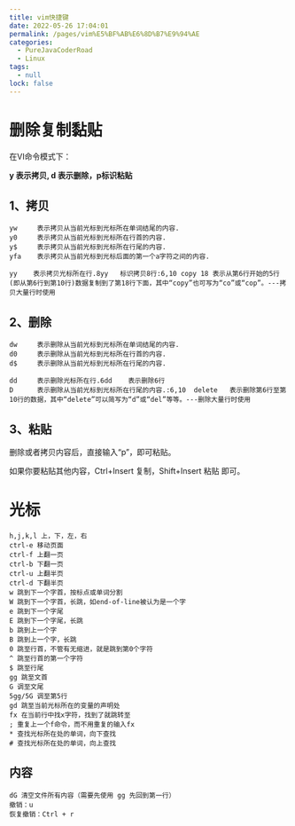 ```yaml
---
title: vim快捷键
date: 2022-05-26 17:04:01
permalink: /pages/vim%E5%BF%AB%E6%8D%B7%E9%94%AE
categories: 
  - PureJavaCoderRoad
  - Linux
tags: 
  - null
lock: false
---
```

# 删除复制黏贴

在VI命令模式下：

**y 表示拷贝, d 表示删除，p标识粘贴**

## 1、拷贝

```
yw     表示拷贝从当前光标到光标所在单词结尾的内容.
y0     表示拷贝从当前光标到光标所在行首的内容.
y$     表示拷贝从当前光标到光标所在行尾的内容.
yfa    表示拷贝从当前光标到光标后面的第一个a字符之间的内容.

yy    表示拷贝光标所在行.8yy   标识拷贝8行:6,10 copy 18 表示从第6行开始的5行(即从第6行到第10行)数据复制到了第18行下面，其中“copy”也可写为“co”或“cop”。---拷贝大量行时使用
```



## 2、删除

```
dw     表示删除从当前光标到光标所在单词结尾的内容.
d0     表示删除从当前光标到光标所在行首的内容.
d$     表示删除从当前光标到光标所在行尾的内容.

dd     表示删除光标所在行.6dd    表示删除6行
D      表示删除从当前光标到光标所在行尾的内容.:6,10  delete   表示删除第6行至第10行的数据，其中“delete”可以简写为“d”或“del”等等。---删除大量行时使用
```

## 3、粘贴

删除或者拷贝内容后，直接输入“p”，即可粘贴。

如果你要粘贴其他内容，Ctrl+Insert 复制，Shift+Insert 粘贴 即可。

# 光标

```
h,j,k,l 上，下，左，右
ctrl-e 移动页面
ctrl-f 上翻一页
ctrl-b 下翻一页
ctrl-u 上翻半页
ctrl-d 下翻半页
w 跳到下一个字首，按标点或单词分割
W 跳到下一个字首，长跳，如end-of-line被认为是一个字
e 跳到下一个字尾
E 跳到下一个字尾，长跳
b 跳到上一个字
B 跳到上一个字，长跳
0 跳至行首，不管有无缩进，就是跳到第0个字符
^ 跳至行首的第一个字符
$ 跳至行尾
gg 跳至文首
G 调至文尾
5gg/5G 调至第5行
gd 跳至当前光标所在的变量的声明处
fx 在当前行中找x字符，找到了就跳转至
; 重复上一个f命令，而不用重复的输入fx
* 查找光标所在处的单词，向下查找
# 查找光标所在处的单词，向上查找
```



## 内容

```
dG 清空文件所有内容（需要先使用 gg 先回到第一行）
撤销：u
恢复撤销：Ctrl + r
```

